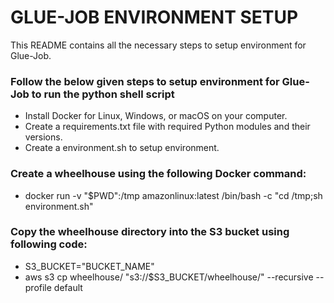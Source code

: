 # GLUE-JOB ENVIRONMENT SETUP #

This README contains all the necessary steps to setup environment for Glue-Job.

### Follow the below given steps to setup environment for Glue-Job to run the python shell script ###

* Install Docker for Linux, Windows, or macOS on your computer.
* Create a requirements.txt file with required Python modules and their versions.
* Create a environment.sh to setup environment.

### Create a wheelhouse using the following Docker command: ###

* docker run -v "$PWD":/tmp amazonlinux:latest /bin/bash -c "cd /tmp;sh environment.sh"

### Copy the wheelhouse directory into the S3 bucket using following code: ###

* S3_BUCKET="BUCKET_NAME"
* aws s3 cp wheelhouse/ "s3://$S3_BUCKET/wheelhouse/" --recursive --profile default













